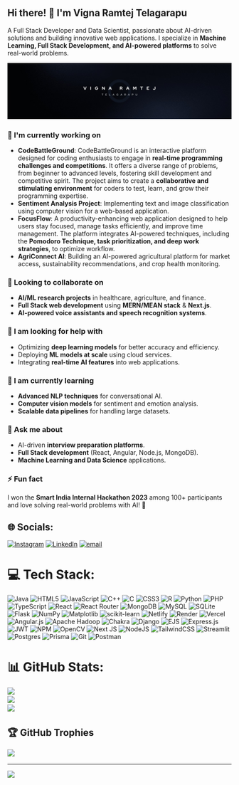 ## Hi there! 👋 I'm Vigna Ramtej Telagarapu  

A Full Stack Developer and Data Scientist, passionate about AI-driven solutions and building innovative web applications. I specialize in **Machine Learning, Full Stack Development, and AI-powered platforms** to solve real-world problems.


<img src="1698518320830.jpeg" alt="Vigna Ramtej">

### 🔭 I'm currently working on  
- **CodeBattleGround**: CodeBattleGround is an interactive platform designed for coding enthusiasts to engage in **real-time programming challenges and competitions**. It offers a diverse range of problems, from beginner to advanced levels, fostering skill development and competitive spirit. The project aims to create a **collaborative and stimulating environment** for coders to test, learn, and grow their programming expertise.
- **Sentiment Analysis Project**: Implementing text and image classification using computer vision for a web-based application.  
- **FocusFlow**: A productivity-enhancing web application designed to help users stay focused, manage tasks efficiently, and improve time management. The platform integrates AI-powered techniques, including the **Pomodoro Technique, task prioritization, and deep work strategies**, to optimize workflow.
- **AgriConnect AI**: Building an AI-powered agricultural platform for market access, sustainability recommendations, and crop health monitoring.  

### 👯 Looking to collaborate on  
- **AI/ML research projects** in healthcare, agriculture, and finance.  
- **Full Stack web development** using **MERN/MEAN stack** & **Next.js**.  
- **AI-powered voice assistants and speech recognition systems**.  

### 🤝 I am looking for help with  
- Optimizing **deep learning models** for better accuracy and efficiency.  
- Deploying **ML models at scale** using cloud services.  
- Integrating **real-time AI features** into web applications.  

### 🌱 I am currently learning  
- **Advanced NLP techniques** for conversational AI.  
- **Computer vision models** for sentiment and emotion analysis.  
- **Scalable data pipelines** for handling large datasets.  

### 💬 Ask me about  
- AI-driven **interview preparation platforms**.  
- **Full Stack development** (React, Angular, Node.js, MongoDB).  
- **Machine Learning and Data Science** applications.  

### ⚡ Fun fact  
I won the **Smart India Internal Hackathon 2023** among 100+ participants and love solving real-world problems with AI! 🚀  

## 🌐 Socials:
[![Instagram](https://img.shields.io/badge/Instagram-%23E4405F.svg?logo=Instagram&logoColor=white)](https://instagram.com/_.v._r._t._) [![LinkedIn](https://img.shields.io/badge/LinkedIn-%230077B5.svg?logo=linkedin&logoColor=white)](https://linkedin.com/in/vignaramtej) [![email](https://img.shields.io/badge/Email-D14836?logo=gmail&logoColor=white)](mailto:vignaramtej46@gmail.com) 

# 💻 Tech Stack:
![Java](https://img.shields.io/badge/java-%23ED8B00.svg?style=for-the-badge&logo=openjdk&logoColor=white) ![HTML5](https://img.shields.io/badge/html5-%23E34F26.svg?style=for-the-badge&logo=html5&logoColor=white) ![JavaScript](https://img.shields.io/badge/javascript-%23323330.svg?style=for-the-badge&logo=javascript&logoColor=%23F7DF1E) ![C++](https://img.shields.io/badge/c++-%2300599C.svg?style=for-the-badge&logo=c%2B%2B&logoColor=white) ![C](https://img.shields.io/badge/c-%2300599C.svg?style=for-the-badge&logo=c&logoColor=white) ![CSS3](https://img.shields.io/badge/css3-%231572B6.svg?style=for-the-badge&logo=css3&logoColor=white) ![R](https://img.shields.io/badge/r-%23276DC3.svg?style=for-the-badge&logo=r&logoColor=white) ![Python](https://img.shields.io/badge/python-3670A0?style=for-the-badge&logo=python&logoColor=ffdd54) ![PHP](https://img.shields.io/badge/php-%23777BB4.svg?style=for-the-badge&logo=php&logoColor=white) ![TypeScript](https://img.shields.io/badge/typescript-%23007ACC.svg?style=for-the-badge&logo=typescript&logoColor=white) ![React](https://img.shields.io/badge/react-%2320232a.svg?style=for-the-badge&logo=react&logoColor=%2361DAFB) ![React Router](https://img.shields.io/badge/React_Router-CA4245?style=for-the-badge&logo=react-router&logoColor=white) ![MongoDB](https://img.shields.io/badge/MongoDB-%234ea94b.svg?style=for-the-badge&logo=mongodb&logoColor=white) ![MySQL](https://img.shields.io/badge/mysql-4479A1.svg?style=for-the-badge&logo=mysql&logoColor=white) ![SQLite](https://img.shields.io/badge/sqlite-%2307405e.svg?style=for-the-badge&logo=sqlite&logoColor=white) ![Flask](https://img.shields.io/badge/flask-%23000.svg?style=for-the-badge&logo=flask&logoColor=white) ![NumPy](https://img.shields.io/badge/numpy-%23013243.svg?style=for-the-badge&logo=numpy&logoColor=white) ![Matplotlib](https://img.shields.io/badge/Matplotlib-%23ffffff.svg?style=for-the-badge&logo=Matplotlib&logoColor=black) ![scikit-learn](https://img.shields.io/badge/scikit--learn-%23F7931E.svg?style=for-the-badge&logo=scikit-learn&logoColor=white) ![Netlify](https://img.shields.io/badge/netlify-%23000000.svg?style=for-the-badge&logo=netlify&logoColor=#00C7B7) ![Render](https://img.shields.io/badge/Render-%46E3B7.svg?style=for-the-badge&logo=render&logoColor=white) ![Vercel](https://img.shields.io/badge/vercel-%23000000.svg?style=for-the-badge&logo=vercel&logoColor=white) ![Angular.js](https://img.shields.io/badge/angular.js-%23E23237.svg?style=for-the-badge&logo=angularjs&logoColor=white) ![Apache Hadoop](https://img.shields.io/badge/Apache%20Hadoop-66CCFF?style=for-the-badge&logo=apachehadoop&logoColor=black) ![Chakra](https://img.shields.io/badge/chakra-%234ED1C5.svg?style=for-the-badge&logo=chakraui&logoColor=white) ![Django](https://img.shields.io/badge/django-%23092E20.svg?style=for-the-badge&logo=django&logoColor=white) ![EJS](https://img.shields.io/badge/ejs-%23B4CA65.svg?style=for-the-badge&logo=ejs&logoColor=black) ![Express.js](https://img.shields.io/badge/express.js-%23404d59.svg?style=for-the-badge&logo=express&logoColor=%2361DAFB) ![JWT](https://img.shields.io/badge/JWT-black?style=for-the-badge&logo=JSON%20web%20tokens) ![NPM](https://img.shields.io/badge/NPM-%23CB3837.svg?style=for-the-badge&logo=npm&logoColor=white) ![OpenCV](https://img.shields.io/badge/opencv-%23white.svg?style=for-the-badge&logo=opencv&logoColor=white) ![Next JS](https://img.shields.io/badge/Next-black?style=for-the-badge&logo=next.js&logoColor=white) ![NodeJS](https://img.shields.io/badge/node.js-6DA55F?style=for-the-badge&logo=node.js&logoColor=white) ![TailwindCSS](https://img.shields.io/badge/tailwindcss-%2338B2AC.svg?style=for-the-badge&logo=tailwind-css&logoColor=white) ![Streamlit](https://img.shields.io/badge/Streamlit-%23FE4B4B.svg?style=for-the-badge&logo=streamlit&logoColor=white) ![Postgres](https://img.shields.io/badge/postgres-%23316192.svg?style=for-the-badge&logo=postgresql&logoColor=white) ![Prisma](https://img.shields.io/badge/Prisma-3982CE?style=for-the-badge&logo=Prisma&logoColor=white) ![Git](https://img.shields.io/badge/git-%23F05033.svg?style=for-the-badge&logo=git&logoColor=white) ![Postman](https://img.shields.io/badge/Postman-FF6C37?style=for-the-badge&logo=postman&logoColor=white)
# 📊 GitHub Stats:
![](https://github-readme-stats.vercel.app/api?username=ramtejvigna&theme=gruvbox&hide_border=false&include_all_commits=false&count_private=false)<br/>
![](https://github-readme-streak-stats.herokuapp.com/?user=ramtejvigna&theme=gruvbox&hide_border=false)<br/>
![](https://github-readme-stats.vercel.app/api/top-langs/?username=ramtejvigna&theme=gruvbox&hide_border=false&include_all_commits=false&count_private=false&layout=compact)

## 🏆 GitHub Trophies
![](https://github-profile-trophy.vercel.app/?username=ramtejvigna&theme=radical&no-frame=true&no-bg=false&margin-w=4)

---
[![](https://visitcount.itsvg.in/api?id=ramtejvigna&icon=2&color=0)](https://visitcount.itsvg.in)

<!-- Proudly created with GPRM ( https://gprm.itsvg.in ) -->

